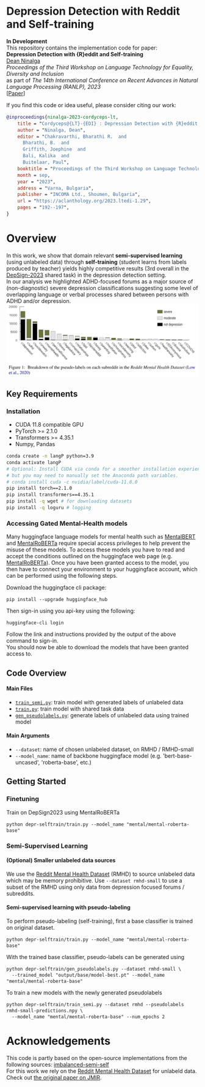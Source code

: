 # Depression Detection with Reddit and Self-training
**In Development** <br>
This repository contains the implementation code for paper: <br>
__Depression Detection with {R}eddit and Self-training__ <br>
[Dean Ninalga](justin.ninalga@mail.utoronto.ca) <br>
_Proceedings of the Third Workshop on Language Technology for Equality, Diversity and Inclusion_ <br>
as part of _The 14th International Conference on Recent Advances in Natural Language Processing (RANLP), 2023_ <br>
[[Paper](https://aclanthology.org/2023.ltedi-1.29/)]

If you find this code or idea useful, please consider citing our work:
```bib
@inproceedings{ninalga-2023-cordyceps-lt,
    title = "Cordyceps@{LT}-{EDI} : Depression Detection with {R}eddit and Self-training",
    author = "Ninalga, Dean",
    editor = "Chakravarthi, Bharathi R.  and
      Bharathi, B.  and
      Griffith, Joephine  and
      Bali, Kalika  and
      Buitelaar, Paul",
    booktitle = "Proceedings of the Third Workshop on Language Technology for Equality, Diversity and Inclusion",
    month = sep,
    year = "2023",
    address = "Varna, Bulgaria",
    publisher = "INCOMA Ltd., Shoumen, Bulgaria",
    url = "https://aclanthology.org/2023.ltedi-1.29",
    pages = "192--197",
}
```


# Overview
In this work, we show that domain relevant __semi-supervised learning__ (using unlabeled data) through __self-training__ (student learns from labels produced by teacher) yields highly competitive results (3rd overall in the [DepSign-2023](https://aclanthology.org/2023.ltedi-1.4.pdf) shared task) in the depression detection setting. <br>
In our analysis we highlighted ADHD-focused forums as a major source of (non-diagnostic) severe depression classifications suggesting some level of overlapping language or verbal processes shared between persons with ADHD and/or depression.
![Screenshot](bargraph.png)

## Key Requirements
###  Installation
- CUDA 11.8 compatible GPU
- PyTorch >= 2.1.0
- Transformers >= 4.35.1
- Numpy, Pandas
```bash
conda create -n langP python=3.9
conda activate langP 
# Optional: Install CUDA via conda for a smoother installation experience,
# but you may need to manually set the Anaconda path variables.
# conda install cuda -c nvidia/label/cuda-11.8.0
pip install torch==2.1.0
pip install transformers==4.35.1
pip install -q wget # for downloading datasets
pip install -q loguru # logging
```

### Accessing Gated Mental-Health models
Many huggingface language models for mental health such as 
[MentalBERT](https://huggingface.co/mental/mental-bert-base-uncased) and [MentalRoBERTa](https://huggingface.co/mental/mental-roberta-base)
require special access privileges to help prevent the misuse of these models. 
To access these models you have to read and accept the conditions outlined on the huggingface web page (e.g. [MentalRoBERTa](https://huggingface.co/mental/mental-roberta-base)).
Once you have been granted access to the model, you then have to connect your environment to your huggingface account, which can be performed using the following steps. <br>

Download the huggingface cli package:
```commandline
pip install --upgrade huggingface_hub
```
Then sign-in using you api-key using the following:
```commandline
huggingface-cli login
```
Follow the link and instructions provided by the output of the above command to sign-in. <br>
You should now be able to download the models that have been granted access to.


## Code Overview
#### Main Files
- [`train_semi.py`](train_semi.py): train model with generated labels of unlabeled data
- [`train.py`](train.py): train model with shared task data
- [`gen_pseudolabels.py`](gen_pseudolabels.py): generate labels of unlabeled data using trained model

#### Main Arguments
- `--dataset`: name of chosen unlabeled dataset, on RMHD / RMHD-small
- `--model_name`: name of backbone huggingface model (e.g. 'bert-base-uncased', 'roberta-base', etc.)

## Getting Started
### Finetuning
Train on DepSign2023 using MentalRoBERTa
```commandline
python depr-selftrain/train.py --model_name "mental/mental-roberta-base" 
```

### Semi-Supervised Learning
#### (Optional) Smaller unlabeled data sources
We use the [Reddit Mental Health Dataset](https://zenodo.org/records/3941387) (RMHD) to source unlabeled data which may be memory prohibitive.
Use `--dataset rmhd-small` to use a subset of the RMHD using only data from depression focused forums / subreddits.

#### Semi-supervised learning with pseudo-labeling
To perform pseudo-labeling (self-training), first a base classifier is trained on original dataset.
```commandline
python depr-selftrain/train.py --model_name "mental/mental-roberta-base" 
```
With the trained base classifier, pseudo-labels can be generated using
```commandline
python depr-selftrain/gen_pseudolabels.py --dataset rmhd-small \
  --trained_model "output/base/model-best.pt" --model_name "mental/mental-roberta-base"
```
To train a new models with the newly generated pseudolabels
```commandline
python depr-selftrain/train_semi.py --dataset rmhd --pseudolabels rmhd-small-predictions.npy \
  --model_name "mental/mental-roberta-base" --num_epochs 2
```


# Acknowledgements
This code is partly based on the open-source implementations from the following sources:
[imbalanced-semi-self](https://github.com/YyzHarry/imbalanced-semi-self/tree/master) <br>
For this work we rely on the [Reddit Mental Health Dataset](https://zenodo.org/records/3941387) for unlabeld data. Check out [the original paper on JMIR](https://www.jmir.org/2020/10/e22635/).
